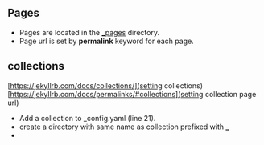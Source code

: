 ## Pages
- Pages are located in the [_pages](/_pages/) directory. 
- Page url is set by **permalink** keyword for each page.

## collections
[https://jekyllrb.com/docs/collections/](setting collections)
[https://jekyllrb.com/docs/permalinks/#collections](setting collection page url)
- Add a collection to _config.yaml (line 21).
- create a directory with same name as collection prefixed with **_**
- 